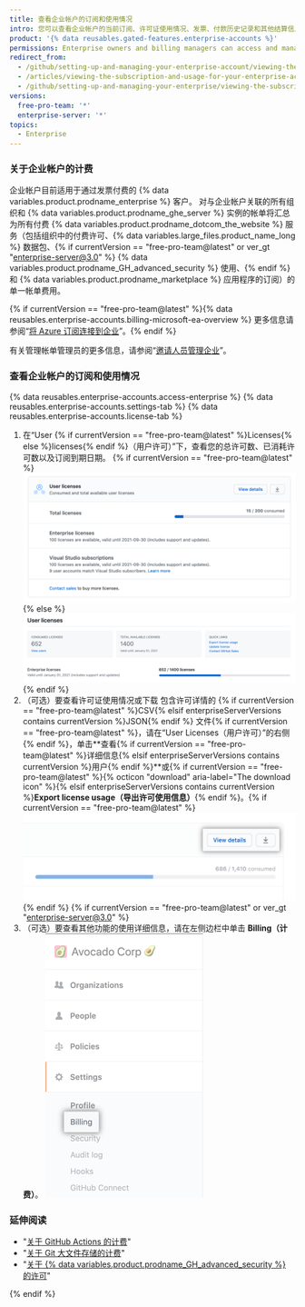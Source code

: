 ```yaml
---
title: 查看企业帐户的订阅和使用情况
intro: 您可以查看企业帐户的当前订阅、许可证使用情况、发票、付款历史记录和其他结算信息。
product: '{% data reusables.gated-features.enterprise-accounts %}'
permissions: Enterprise owners and billing managers can access and manage all billing settings for enterprise accounts.
redirect_from:
  - /github/setting-up-and-managing-your-enterprise-account/viewing-the-subscription-and-usage-for-your-enterprise-account
  - /articles/viewing-the-subscription-and-usage-for-your-enterprise-account
  - /github/setting-up-and-managing-your-enterprise/viewing-the-subscription-and-usage-for-your-enterprise-account
versions:
  free-pro-team: '*'
  enterprise-server: '*'
topics:
  - Enterprise
---
```

### 关于企业帐户的计费

企业帐户目前适用于通过发票付费的 {% data variables.product.prodname_enterprise %} 客户。 对与企业帐户关联的所有组织和 {% data variables.product.prodname_ghe_server %} 实例的帐单将汇总为所有付费 {% data variables.product.prodname_dotcom_the_website %} 服务（包括组织中的付费许可、{% data variables.large_files.product_name_long %} 数据包、{% if currentVersion == "free-pro-team@latest" or ver_gt "enterprise-server@3.0" %} {% data variables.product.prodname_GH_advanced_security %} 使用、{% endif %}和 {% data variables.product.prodname_marketplace %} 应用程序的订阅）的单一帐单费用。

{% if currentVersion == "free-pro-team@latest" %}{% data reusables.enterprise-accounts.billing-microsoft-ea-overview %} 更多信息请参阅“[将 Azure 订阅连接到企业](/github/setting-up-and-managing-your-enterprise/connecting-an-azure-subscription-to-your-enterprise)”。{% endif %}

有关管理帐单管理员的更多信息，请参阅“[邀请人员管理企业](/github/setting-up-and-managing-your-enterprise/inviting-people-to-manage-your-enterprise)”。

### 查看企业帐户的订阅和使用情况

{% data reusables.enterprise-accounts.access-enterprise %}
{% data reusables.enterprise-accounts.settings-tab %}
{% data reusables.enterprise-accounts.license-tab %}
1. 在“User
{% if currentVersion == "free-pro-team@latest" %}Licenses{% else %}licenses{% endif %}（用户许可）”下，查看您的总许可数、已消耗许可数以及订阅到期日期。
  {% if currentVersion == "free-pro-team@latest" %}![License and subscription information in enterprise billing settings](/assets/images/help/business-accounts/billing-license-info.png){% else %}
  ![企业计费设置中的许可证和订阅信息](/assets/images/enterprise/enterprise-server/enterprise-server-billing-license-info.png){% endif %}
1. （可选）要查看许可证使用情况或下载
包含许可详情的 {% if currentVersion == "free-pro-team@latest" %}CSV{% elsif enterpriseServerVersions contains currentVersion %}JSON{% endif %} 文件{% if currentVersion == "free-pro-team@latest" %}，请在“User Licenses（用户许可）”的右侧{% endif %}，单击**查看{% if currentVersion == "free-pro-team@latest" %}详细信息{% elsif enterpriseServerVersions contains currentVersion %}用户{% endif %}**或{% if currentVersion == "free-pro-team@latest" %}{% octicon "download" aria-label="The download icon" %}{% elsif enterpriseServerVersions contains currentVersion %}**Export license usage（导出许可使用信息）**{% endif %}。{% if currentVersion == "free-pro-team@latest" %}
  !["User Licenses（用户许可）"右侧的"View details（查看详细信息）"按钮和带下载图标的按钮](/assets/images/help/business-accounts/billing-license-info-click-view-details-or-download.png){% endif %}
{% if currentVersion == "free-pro-team@latest" or ver_gt "enterprise-server@3.0" %}
1. （可选）要查看其他功能的使用详细信息，请在左侧边栏中单击 **Billing（计费）**。 ![企业帐户设置侧边栏中的“计费”选项卡](/assets/images/help/business-accounts/settings-billing-tab.png)

### 延伸阅读

- "[关于 GitHub Actions 的计费](/github/setting-up-and-managing-billing-and-payments-on-github/about-billing-for-github-actions#about-billing-for-github-actions)"
- "[关于 Git 大文件存储的计费](/github/setting-up-and-managing-billing-and-payments-on-github/about-billing-for-git-large-file-storage)"
- "[关于 {% data variables.product.prodname_GH_advanced_security %} 的许可](/github/setting-up-and-managing-billing-and-payments-on-github/about-licensing-for-github-advanced-security)"

{% endif %}
